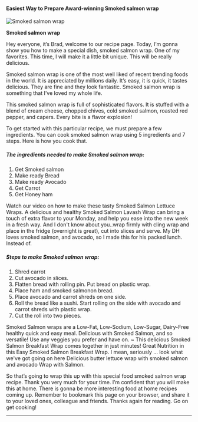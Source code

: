             

#### Easiest Way to Prepare Award-winning Smoked salmon wrap

![Smoked salmon wrap](https://img-global.cpcdn.com/recipes/5667507462471680/751x532cq70/smoked-salmon-wrap-recipe-main-photo.jpg)

**Smoked salmon wrap**

Hey everyone, it’s Brad, welcome to our recipe page. Today, I’m gonna show you how to make a special dish, smoked salmon wrap. One of my favorites. This time, I will make it a little bit unique. This will be really delicious.

Smoked salmon wrap is one of the most well liked of recent trending foods in the world. It is appreciated by millions daily. It’s easy, it is quick, it tastes delicious. They are fine and they look fantastic. Smoked salmon wrap is something that I’ve loved my whole life.

This smoked salmon wrap is full of sophisticated flavors. It is stuffed with a blend of cream cheese, chopped chives, cold smoked salmon, roasted red pepper, and capers. Every bite is a flavor explosion!

To get started with this particular recipe, we must prepare a few ingredients. You can cook smoked salmon wrap using 5 ingredients and 7 steps. Here is how you cook that.

##### The ingredients needed to make Smoked salmon wrap:

1.  Get Smoked salmon
2.  Make ready Bread
3.  Make ready Avocado
4.  Get Carrot
5.  Get Honey ham

Watch our video on how to make these tasty Smoked Salmon Lettuce Wraps. A delicious and healthy Smoked Salmon Lavash Wrap can bring a touch of extra flavor to your Monday, and help you ease into the new week in a fresh way. And I don't know about you..wrap firmly with cling wrap and place in the fridge (overnight is great), cut into slices and serve. My DH loves smoked salmon, and avocado, so I made this for his packed lunch.<br/>Instead of.

##### Steps to make Smoked salmon wrap:

1.  Shred carrot
2.  Cut avocado in slices.
3.  Flatten bread with rolling pin. Put bread on plastic wrap.
4.  Place ham and smoked salmonon bread.
5.  Place avocado and carrot shreds on one side.
6.  Roll the bread like a sushi. Start rolling on the side with avocado and carrot shreds with plastic wrap.
7.  Cut the roll into two pieces.

Smoked Salmon wraps are a Low-Fat, Low-Sodium, Low-Sugar, Dairy-Free healthy quick and easy meal. Delicious with Smoked Salmon, and so versatile! Use any veggies you prefer and have on. ~ This delicious Smoked Salmon Breakfast Wrap comes together in just minutes! Great Nutrition in this Easy Smoked Salmon Breakfast Wrap. I mean, seriously … look what we've got going on here Delicious butter lettuce wrap with smoked salmon and avocado Wrap with Salmon.

So that’s going to wrap this up with this special food smoked salmon wrap recipe. Thank you very much for your time. I’m confident that you will make this at home. There is gonna be more interesting food at home recipes coming up. Remember to bookmark this page on your browser, and share it to your loved ones, colleague and friends. Thanks again for reading. Go on get cooking!

* * *